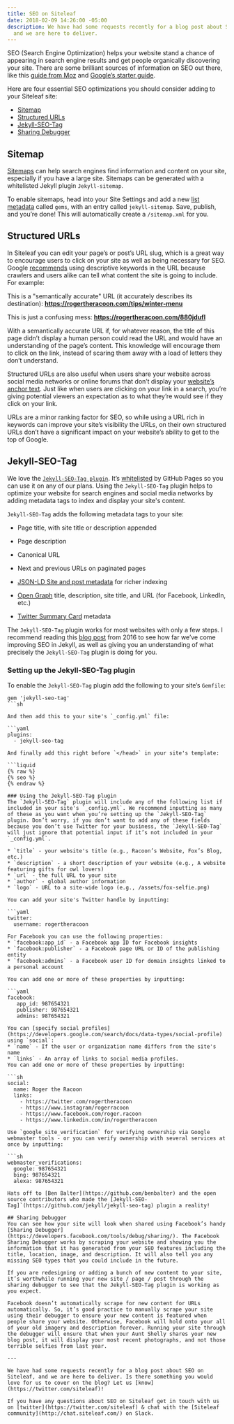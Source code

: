 ```yaml
---
title: SEO on Siteleaf
date: 2018-02-09 14:26:00 -05:00
description: We have had some requests recently for a blog post about SEO on Siteleaf,
  and we are here to deliver.
---
```


SEO (Search Engine Optimization) helps your website stand a chance of appearing in search engine results and get people organically discovering your site. There are some brilliant sources of information on SEO out there, like this [guide from Moz](https://moz.com/beginners-guide-to-seo) and [Google’s starter guide](http://static.googleusercontent.com/media/www.google.com/en/us/webmasters/docs/search-engine-optimization-starter-guide.pdf).

Here are four essential SEO optimizations you should consider adding to your Siteleaf site:

* [Sitemap](/seo-on-siteleaf/#sitemap)
* [Structured URLs](/seo-on-siteleaf/#structured-urls)
* [Jekyll-SEO-Tag](/seo-on-siteleaf/#jekyll-seo-tag)
* [Sharing Debugger](/seo-on-siteleaf/#sharing-debugger)

## Sitemap

[Sitemaps](https://learn.siteleaf.com/themes/sitemaps-and-feeds/) can help search engines find information and content on your site, especially if you have a large site. Sitemaps can be generated with a whitelisted Jekyll plugin `Jekyll-sitemap`.

To enable sitemaps, head into your Site Settings and add a new [list metadata](https://learn.siteleaf.com/content/metadata/#list) called `gems`, with an entry called `jekyll-sitemap`. Save, publish, and you’re done! This will automatically create a `/sitemap.xml` for you.

## Structured URLs

In Siteleaf you can edit your page’s or post’s URL slug, which is a great way to encourage users to click on your site as well as being necessary for SEO. Google [recommends](https://static.googleusercontent.com/media/www.google.com/en//insidesearch/howsearchworks/assets/searchqualityevaluatorguidelines.pdf) using descriptive keywords in the URL because crawlers and users alike can tell what content the site is going to include. For example:

This is a "semantically accurate" URL (it accurately describes its destination): __https://rogertheracoon.com/tips/winter-menu__

This is just a confusing mess: __https://rogertheracoon.com/880jdufl__

With a semantically accurate URL if, for whatever reason, the title of this page didn’t display a human person could read the URL and would have an understanding of the page’s content. This knowledge will encourage them to click on the link, instead of scaring them away with a load of letters they don’t understand.

Structured URLs are also useful when users share your website across social media networks or online forums that don’t display your [website’s anchor text](https://moz.com/learn/seo/anchor-text). Just like when users are clicking on your link in a search, you’re giving potential viewers an expectation as to what they’re would see if they click on your link.

URLs are a minor ranking factor for SEO, so while using a URL rich in keywords can improve your site’s visibility the URLs, on their own structured URLs don’t have a significant impact on your website’s ability to get to the top of Google.

## Jekyll-SEO-Tag

We love the [`Jekyll-SEO-Tag plugin`](https://github.com/jekyll/jekyll-seo-tag). It’s [whitelisted](https://learn.siteleaf.com/themes/jekyll-plugins/#whitelisted-plugins) by GitHub Pages so you can use it on any of our plans. Using the `Jekyll-SEO-Tag` plugin helps to optimize your website for search engines and social media networks by adding metadata tags to index and display your site's content.

`Jekyll-SEO-Tag` adds the following metadata tags to your site:

* Page title, with site title or description appended

* Page description

* Canonical URL

* Next and previous URLs on paginated pages

* [JSON-LD Site and post metadata](https://developers.google.com/structured-data/) for richer indexing

* [Open Graph](http://ogp.me/) title, description, site title, and URL (for Facebook, LinkedIn, etc.)

* [Twitter Summary Card](https://dev.twitter.com/cards/overview) metadata

The `Jekyll-SEO-Tag` plugin works for most websites with only a few steps. I recommend reading this [blog post](https://blog.webjeda.com/optimize-jekyll-seo) from 2016 to see how far we’ve come improving SEO in Jekyll, as well as giving you an understanding of what precisely the `Jekyll-SEO-Tag` plugin is doing for you.

### Setting up the Jekyll-SEO-Tag plugin

To enable the `Jekyll-SEO-Tag` plugin add the following to your site’s `Gemfile`:

    gem 'jekyll-seo-tag'
    ```sh
    
    And then add this to your site's `_config.yml` file:
    
    ```yaml
    plugins:
      - jekyll-seo-tag
    
    And finally add this right before `</head>` in your site's template:
    
    ```liquid
    {% raw %}
    {% seo %}
    {% endraw %}
    
    ### Using the Jekyll-SEO-Tag plugin
    The `Jekyll-SEO-Tag` plugin will include any of the following list if included in your site's `_config.yml`. We recommend inputting as many of these as you want when you’re setting up the `Jekyll-SEO-Tag` plugin. Don’t worry, if you don’t want to add any of these fields because you don’t use Twitter for your business, the `Jekyll-SEO-Tag` will just ignore that potential input if it’s not included in your `_config.yml`.
    
    * `title` - your website's title (e.g., Racoon’s Website, Fox’s Blog, etc.)
    * `description` - a short description of your website (e.g., A website featuring gifts for owl lovers)
    * `url` - the full URL to your site
    * `author` - global author information 
    * `logo` - URL to a site-wide logo (e.g., /assets/fox-selfie.png)
    
    You can add your site's Twitter handle by inputting:
    
    ```yaml
    twitter: 
      username: rogertheracoon
    
    For Facebook you can use the following properties:
    * `facebook:app_id` - a Facebook app ID for Facebook insights
    * `facebook:publisher` - a Facebook page URL or ID of the publishing entity
    * `facebook:admins` - a Facebook user ID for domain insights linked to a personal account
    
    You can add one or more of these properties by inputting:  
    
    ```yaml
    facebook:
       app_id: 987654321
       publisher: 987654321   
       admins: 987654321
    
    You can [specify social profiles](https://developers.google.com/search/docs/data-types/social-profile) using `social`: 
    * `name` - If the user or organization name differs from the site's name
    * `links` - An array of links to social media profiles.
    You can add one or more of these properties by inputting:  
    
    ```sh
    social:
      name: Roger the Racoon
      links:
        - https://twitter.com/rogertheracoon
        - https://www.instagram/rogerracoon
        - https://www.facebook.com/roger.racoon
        - https://www.linkedin.com/in/rogertheracoon
    
    Use `google_site_verification` for verifying ownership via Google webmaster tools - or you can verify ownership with several services at once by inputting:  
    
    ```sh
    webmaster_verifications:
      google: 987654321
      bing: 987654321
      alexa: 987654321
    
    Hats off to [Ben Balter](https://github.com/benbalter) and the open source contributors who made the [Jekyll-SEO-Tag]`(https://github.com/jekyll/jekyll-seo-tag) plugin a reality!
    
    ## Sharing Debugger
    You can see how your site will look when shared using Facebook’s handy [Sharing Debugger](https://developers.facebook.com/tools/debug/sharing/). The Facebook Sharing Debugger works by scraping your website and showing you the information that it has generated from your SEO features including the title, location, image, and description. It will also tell you any missing SEO types that you could include in the future.
    
    If you are redesigning or adding a bunch of new content to your site, it’s worthwhile running your new site / page / post through the sharing debugger to see that the Jekyll-SEO-Tag plugin is working as you expect. 
    
    Facebook doesn’t automatically scrape for new content for URLs automatically. So, it’s good practice to manually scrape your site using their debugger to ensure your new content is featured when people share your website. Otherwise, Facebook will hold onto your all of your old imagery and description forever. Running your site through the debugger will ensure that when your Aunt Shelly shares your new blog post, it will display your most recent photographs, and not those terrible selfies from last year. 
    
    ---
    
    We have had some requests recently for a blog post about SEO on Siteleaf, and we are here to deliver. Is there something you would love for us to cover on the blog? Let us [know](https://twitter.com/siteleaf)! 
    
    If you have any questions about SEO on Siteleaf get in touch with us on [twitter](https://twitter.com/siteleaf) & chat with the [Siteleaf community](http://chat.siteleaf.com/) on Slack. 